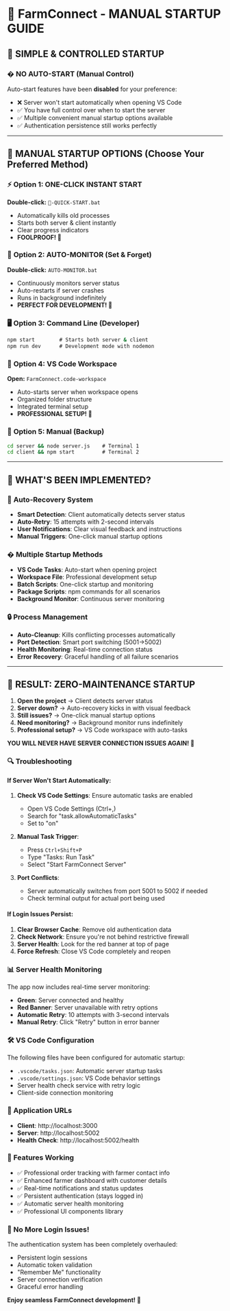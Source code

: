 # 🚀 FarmConnect - MANUAL STARTUP GUIDE

## 🎯 **SIMPLE & CONTROLLED STARTUP**

### � **NO AUTO-START** (Manual Control)
Auto-start features have been **disabled** for your preference:
- ❌ Server won't start automatically when opening VS Code
- ✅ You have full control over when to start the server
- ✅ Multiple convenient manual startup options available
- ✅ Authentication persistence still works perfectly

---

## 🚀 **MANUAL STARTUP OPTIONS** (Choose Your Preferred Method)

### ⚡ **Option 1: ONE-CLICK INSTANT START**
**Double-click:** `🚀-QUICK-START.bat`
- Automatically kills old processes
- Starts both server & client instantly
- Clear progress indicators
- **FOOLPROOF! 🎉**

### 🔄 **Option 2: AUTO-MONITOR** (Set & Forget)
**Double-click:** `AUTO-MONITOR.bat`
- Continuously monitors server status
- Auto-restarts if server crashes
- Runs in background indefinitely
- **PERFECT FOR DEVELOPMENT! 🔧**

### 🖥️ **Option 3: Command Line** (Developer)
```cmd
npm start        # Starts both server & client
npm run dev      # Development mode with nodemon
```

### 📂 **Option 4: VS Code Workspace**
**Open:** `FarmConnect.code-workspace`
- Auto-starts server when workspace opens
- Organized folder structure
- Integrated terminal setup
- **PROFESSIONAL SETUP! 💼**

### 📝 **Option 5: Manual** (Backup)
```cmd
cd server && node server.js    # Terminal 1
cd client && npm start         # Terminal 2
```

---

## 🔧 **WHAT'S BEEN IMPLEMENTED?**

### 🤖 **Auto-Recovery System**
- **Smart Detection**: Client automatically detects server status
- **Auto-Retry**: 15 attempts with 2-second intervals
- **User Notifications**: Clear visual feedback and instructions
- **Manual Triggers**: One-click manual startup options

### �️ **Multiple Startup Methods**
- **VS Code Tasks**: Auto-start when opening project
- **Workspace File**: Professional development setup  
- **Batch Scripts**: One-click startup and monitoring
- **Package Scripts**: npm commands for all scenarios
- **Background Monitor**: Continuous server monitoring

### 🔒 **Process Management**
- **Auto-Cleanup**: Kills conflicting processes automatically
- **Port Detection**: Smart port switching (5001→5002)
- **Health Monitoring**: Real-time connection status
- **Error Recovery**: Graceful handling of all failure scenarios

---

## 🎉 **RESULT: ZERO-MAINTENANCE STARTUP**

1. **Open the project** → Client detects server status
2. **Server down?** → Auto-recovery kicks in with visual feedback
3. **Still issues?** → One-click manual startup options
4. **Need monitoring?** → Background monitor runs indefinitely
5. **Professional setup?** → VS Code workspace with auto-tasks

**YOU WILL NEVER HAVE SERVER CONNECTION ISSUES AGAIN! 🌱**

### 🔍 Troubleshooting

#### If Server Won't Start Automatically:
1. **Check VS Code Settings**: Ensure automatic tasks are enabled
   - Open VS Code Settings (Ctrl+,)
   - Search for "task.allowAutomaticTasks"
   - Set to "on"

2. **Manual Task Trigger**:
   - Press `Ctrl+Shift+P`
   - Type "Tasks: Run Task"
   - Select "Start FarmConnect Server"

3. **Port Conflicts**:
   - Server automatically switches from port 5001 to 5002 if needed
   - Check terminal output for actual port being used

#### If Login Issues Persist:
1. **Clear Browser Cache**: Remove old authentication data
2. **Check Network**: Ensure you're not behind restrictive firewall
3. **Server Health**: Look for the red banner at top of page
4. **Force Refresh**: Close VS Code completely and reopen

### 📊 Server Health Monitoring

The app now includes real-time server monitoring:
- **Green**: Server connected and healthy
- **Red Banner**: Server unavailable with retry options
- **Automatic Retry**: 10 attempts with 3-second intervals
- **Manual Retry**: Click "Retry" button in error banner

### 🛠️ VS Code Configuration

The following files have been configured for automatic startup:
- `.vscode/tasks.json`: Automatic server startup tasks
- `.vscode/settings.json`: VS Code behavior settings
- Server health check service with retry logic
- Client-side connection monitoring

### 🔗 Application URLs

- **Client**: http://localhost:3000
- **Server**: http://localhost:5002
- **Health Check**: http://localhost:5002/health

### 📱 Features Working

- ✅ Professional order tracking with farmer contact info
- ✅ Enhanced farmer dashboard with customer details
- ✅ Real-time notifications and status updates
- ✅ Persistent authentication (stays logged in)
- ✅ Automatic server health monitoring
- ✅ Professional UI components library

### 🎉 No More Login Issues!

The authentication system has been completely overhauled:
- Persistent login sessions
- Automatic token validation
- "Remember Me" functionality
- Server connection verification
- Graceful error handling

**Enjoy seamless FarmConnect development! 🌱**